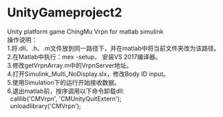 # UnityGameproject2
Unity platform game
ChingMu Vrpn for matlab simulink<br>
操作说明：<br>
1.将.dll、.h、.m文件放到同一路径下，并在matlab中将当前文件夹改为该路径。<br>
2.在Matlab中执行：mex -setup， 安装VS 2017编译器。<br>
3.修改getVrpnArray.m中的VrpnServer地址。<br>
4.打开Simulink_Multi_NoDisplay.slx，修改Body ID input。<br>
5.使用Simulation下的运行开始接收数据。<br>
6.退出matlab前，按序调用以下命令卸载dll:<br>
    &ensp;calllib('CMVrpn', 'CMUnityQuitExtern');<br>
    &ensp;unloadlibrary('CMVrpn');<br>
